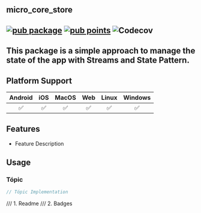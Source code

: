 micro_core_store
-----

[![pub package](https://img.shields.io/pub/v/micro_core_store.svg)](https://pub.dev/packages/micro_core_store)
[![pub points](https://img.shields.io/pub/points/micro_core_store?color=2E8B57&label=pub%20points)](https://pub.dev/packages/micro_core_store/score)
![Codecov](https://img.shields.io/codecov/c/github/JotaPe-Tecnologia/micro-core-store?logo=codecov&logoColor=%23F01F7A&label=Coverage&labelColor=%23FFFFFF)
----

This package is a simple approach to manage the state of the app with Streams and State Pattern.
----

## Platform Support

| Android | iOS | MacOS | Web | Linux | Windows |
| :-----: | :-: | :---: | :-: | :---: | :-----: |
|   ✅    | ✅  |  ✅   | ✅  |  ✅   |   ✅    |

## Features

* Feature Description

## Usage

### Tópic

```dart
// Tópic Implementation
```

/// 1. Readme
/// 2. Badges